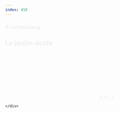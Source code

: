 ```yaml
---
index: 410
---
```

<section class="slide-bottom">  
    <span class="background" style="background-image:url('assets/images/jardin01.jpg')"></span>
    <!--.wrap = container (width: 90%) -->
    <div class="wrap">
    <div class="content-right" style="color:#eee">
        <h3 class="text-context">À Lichtenberg</h3>
        <h1 class="text-data text-shadow">Le jardin-école</h1>
        <figcaption ><svg class="fa-camera"><use xlink:href="#fa-camera"></use></svg>&nbsp;A.A.L.E.</figcaption>
     </div>    
        
    </div>
   <!-- .end .wrap -->
</section>